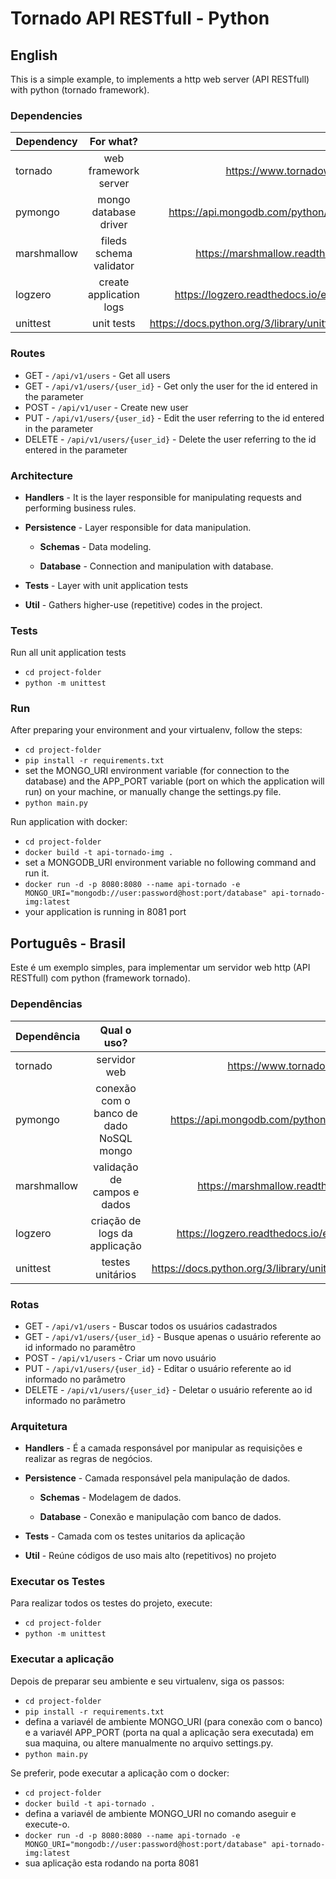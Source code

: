 # Tornado API RESTfull - Python

## English

This is a simple example, to implements a http web server (API RESTfull) with python (tornado framework).


### Dependencies

| Dependency        | For what?           | Link  |
| ------------- |:-------------:| -----:|
| tornado | web framework server    |    https://www.tornadoweb.org/ |
| pymongo      | mongo database driver | https://api.mongodb.com/python/current/ |
| marshmallow      | fileds schema validator     |   https://marshmallow.readthedocs.io |
| logzero | create application logs   |    https://logzero.readthedocs.io/en/latest/ |
| unittest | unit tests   |    https://docs.python.org/3/library/unittest.html |


### Routes

* GET - `/api/v1/users` - Get all users
* GET - `/api/v1/users/{user_id}` - Get only the user for the id entered in the parameter
* POST - `/api/v1/user` - Create new user
* PUT - `/api/v1/users/{user_id}` - Edit the user referring to the id entered in the parameter
* DELETE - `/api/v1/users/{user_id}` - Delete the user referring to the id entered in the parameter

### Architecture

* **Handlers** - It is the layer responsible for manipulating requests and performing business rules.

* **Persistence** - Layer responsible for data manipulation.

    * **Schemas** - Data modeling.
    
    * **Database** - Connection and manipulation with database.
    
* **Tests** - Layer with unit application tests

* **Util** - Gathers higher-use (repetitive) codes in the project.


### Tests
Run all unit application tests
* `cd project-folder`
* `python -m unittest`

### Run
After preparing your environment and your virtualenv, follow the steps:

* `cd project-folder`
* `pip install -r requirements.txt`
*  set the MONGO_URI environment variable (for connection to the database) and the APP_PORT variable (port on which the application will run) on your machine, or manually change the settings.py file.
* `python main.py`

Run application with docker:
* `cd project-folder`
* `docker build -t api-tornado-img .`
*  set a MONGODB_URI environment variable no following command and run it.
* `docker run -d -p 8080:8080 --name api-tornado -e MONGO_URI="mongodb://user:password@host:port/database" api-tornado-img:latest`
* your application is running in 8081 port

##


## Português - Brasil

Este é um exemplo simples, para implementar um servidor web http (API RESTfull) com python (framework tornado).


### Dependências

| Dependência        | Qual o uso?           | Link  |
| ------------- |:-------------:| -----:|
| tornado | servidor web    |    https://www.tornadoweb.org/ |
| pymongo      | conexão com o banco de dado NoSQL mongo | https://api.mongodb.com/python/current/ |
| marshmallow      | validação de campos e dados     |   https://marshmallow.readthedocs.io |
| logzero | criação de logs da applicação   |    https://logzero.readthedocs.io/en/latest/ |
| unittest | testes unitários   |    https://docs.python.org/3/library/unittest.html |

### Rotas

* GET - `/api/v1/users` - Buscar todos os usuários cadastrados
* GET - `/api/v1/users/{user_id}` - Busque apenas o usuário referente ao id informado no paramêtro
* POST - `/api/v1/users` - Criar um novo usuário
* PUT - `/api/v1/users/{user_id}` - Editar o usuário referente ao id informado no parâmetro
* DELETE - `/api/v1/users/{user_id}` - Deletar o usuário referente ao id informado no parâmetro

### Arquitetura

* **Handlers** - É a camada responsável por manipular as requisições e realizar as regras de negócios.

* **Persistence** - Camada responsável pela manipulação de dados.

    * **Schemas** - Modelagem de dados.
    
    * **Database** - Conexão e manipulação com banco de dados.

* **Tests** - Camada com os testes unitarios da aplicação

* **Util** - Reúne códigos de uso mais alto (repetitivos) no projeto


### Executar os Testes
Para realizar todos os testes do projeto, execute:
* `cd project-folder`
* `python -m unittest`


### Executar a aplicação

Depois de preparar seu ambiente e seu virtualenv, siga os passos:

* `cd project-folder`
* `pip install -r requirements.txt`
*  defina a variavél de ambiente MONGO_URI (para conexão com o  banco) e a variavél APP_PORT (porta na qual a aplicação sera executada) em sua maquina, ou altere manualmente no arquivo settings.py.
* `python main.py`

Se preferir, pode executar a aplicação com o docker:
* `cd project-folder`
* `docker build -t api-tornado .`
* defina a variavél de ambiente MONGO_URI no comando aseguir e execute-o.
* `docker run -d -p 8080:8080 --name api-tornado -e MONGO_URI="mongodb://user:password@host:port/database" api-tornado-img:latest`
* sua aplicação esta rodando na porta 8081
